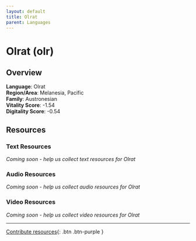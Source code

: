 ```yaml
---
layout: default
title: Olrat
parent: Languages
---
```


# Olrat (olr)

## Overview

**Language**: Olrat  
**Region/Area**: Melanesia, Pacific  
**Family**: Austronesian  
**Vitality Score**: -1.54  
**Digitality Score**: -0.54  

## Resources

### Text Resources
*Coming soon - help us collect text resources for Olrat*

### Audio Resources
*Coming soon - help us collect audio resources for Olrat*

### Video Resources
*Coming soon - help us collect video resources for Olrat*

---

[Contribute resources](https://fairtrain.github.io/){: .btn .btn-purple }

